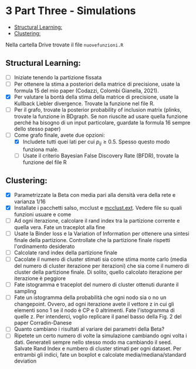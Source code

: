 <!-- omit from toc -->
# 3 Part Three - Simulations

- [Structural Learning:](#structural-learning)
- [Clustering:](#clustering)

Nella cartella Drive trovate il file `nuovefunzioni.R`

## Structural Learning:

- [ ] Iniziate tenendo la partizione fissata
- [ ] Per ottenere la stima a posteriori della matrice di precisione, usate la formula 15 del mio paper (Codazzi, Colombi Gianella, 2021).
- [x] Per valutare la bontà della stima della matrice di precisione, usate la Kullback Liebler divergence. Trovate la funzione nel file R.
- [ ] Per il grafo, trovate la posterior probability of inclusion matrix (plinks, trovate la funzione in BDgraph. Se non riuscite ad usare quella funzione perché ha bisogno di un input particolare, guardate la formula 16 sempre dello stesso paper)
- [ ] Come grafo finale, avete due opzioni:
    - [x] Includete tutti quei lati per cui $p_{ij}\geq 0.5$. Spesso questo modo funziona male.
    - [ ] Usate il criterio Bayesian False Discovery Rate (BFDR), trovate la funzione del file R

## Clustering:

- [x] Parametrizzate la Beta con media pari alla densità vera della rete e varianza $1/16$
- [x] Installate i pacchetti salso, mcclust e [mcclust.ext](https://github.com/sarawade/mcclust.ext). Vedere file su quali funzioni usuare e come
- [ ] Ad ogni iterazione, calcolare il rand index tra la partizione corrente e quella vera. Fate un traceplot alla fine
- [ ] Usate la Binder loss e la Variation of Information per ottenere una sintesi finale della partizione. Controllate che la partizione finale rispetti l'ordinamento desiderato
- [ ] Calcolate rand index della partizione finale
- [ ] Cacolate il numero di cluster stimati sia come stima monte carlo (media del numero di cluster iterazione per iterazioni) che sia come il numero di cluster della partizione finale. Di solito, quello calcolato iterazione per iterazione è peggiore
- [ ] Fate istogramma e traceplot del numero di cluster ottenuti durante il sampling
- [ ] Fate un istogramma della probabilità che ogni nodo sia o no un changepoint. Ovvero, ad ogni iterazione avete il vettore z in cui gli elementi sono 1 se il nodo è CP e 0 altrimenti. Fate l'istogramma di quelle z. Per intenderci, voglio replicare il panel basso della Fig. 2 del paper Corradin-Danese
- [ ] Quanto cambiano i risultati al variare dei parametri della Beta?
- [ ] Ripetete un certo numero di volte la simulazione cambiando ogni volta i dati. Generateli sempre nello stesso modo ma cambiando il seed. Salvate Rand Index e numbero di cluster stimati per ogni dataset. Per entrambi gli indici, fate un boxplot e calcolate media/mediana/standard deviation
